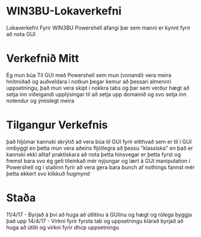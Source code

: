 # WIN3BU-Lokaverkefni
Lokaverkefni Fyrir WIN3BU Powershell áfangi þar sem manni er kynnt fyrir að nota GUI
# Verkefnið Mitt
Ég mun búa Til GUI með Powershell sem mun (vonandi) vera meira hnitmiðað og auðveldara í notkun þegar kemur að þessari almennri uppsetningu, það mun vera skipt í nokkra tabs og þar sem verður hægt að setja inn viðeigandi upplýsingar til að setja upp domainið og svo setja inn notendur og ýmislegt meira
# Tilgangur Verkefnis
það hljómar kannski skrýtið að vera búa til GUI fyrir eitthvað sem er til í GUI innbyggt en þetta mun vera aðeins fljótlegra að þessu "klassíska" en það er kannski ekki alltaf praktískara að nota þetta hinsvegar er þetta fyrst og fremst bara svo ég geti tileinkað mér nýjungar og lært á GUI manipulation í Powershell og í staðinn fyrir að vera gera bara bunch af nothings fannst mér þetta ekkert svo klikkuð hugmynd

# Staða
11/4/17 - Byrjað á því að  huga að útlitinu á GUIinu og hægt og rólega byggja það upp
14/4/17 - Virkni fyrir fyrsta tab og uppsetningu klárað byrjað að huga að útliti og virkni fyrir dhcp uppsetningu
